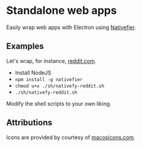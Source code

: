 # Standalone web apps

Easily wrap web apps with Electron using [Nativefier](https://github.com/nativefier/nativefier).

## Examples

Let's wrap, for instance, [reddit.com](https://reddit.com).

- Install NodeJS
- `npm install -g nativefier`
- `chmod u+x ./sh/nativefy-reddit.sh`
- `./sh/nativefy-reddit.sh`

Modify the shell scripts to your own liking.

## Attributions

Icons are provided by courtesy of [macosicons.com](https://macosicons.com).